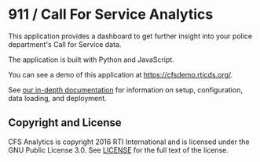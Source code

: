 # 911 / Call For Service Analytics 

This application provides a dashboard to get further insight into your police 
department's Call for Service data.

The application is built with Python and JavaScript.

You can see a demo of this application at https://cfsdemo.rticds.org/.

See [our in-depth documentation](/docs/src/index.md) for information on
setup, configuration, data loading, and deployment.

## Copyright and License

CFS Analytics is copyright 2016 RTI International and is licensed under the GNU
Public License 3.0. See [LICENSE](LICENSE) for the full text of the license.